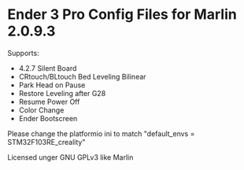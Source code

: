 # Ender 3 Pro Config Files for Marlin 2.0.9.3
 Supports:
 * 4.2.7 Silent Board
 * CRtouch/BLtouch Bed Leveling Bilinear
 * Park Head on Pause
 * Restore Leveling after G28
 * Resume Power Off
 * Color Change
 * Ender Bootscreen

Please change the platformio ini to match "default_envs = STM32F103RE_creality"

Licensed unger GNU GPLv3 like Marlin